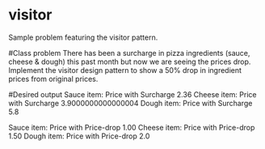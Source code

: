 # visitor
Sample problem featuring the visitor pattern.

#Class problem
There has been a surcharge in pizza ingredients (sauce, cheese & dough) this past month but now we are seeing the prices drop. Implement the visitor design pattern to show a 50% drop in ingredient prices from original prices.

#Desired output
Sauce item: Price with Surcharge
2.36
Cheese item: Price with Surcharge
3.9000000000000004
Dough item: Price with Surcharge
5.8

Sauce item: Price with Price-drop
1.00
Cheese item: Price with Price-drop
1.50
Dough item: Price with Price-drop
2.0
